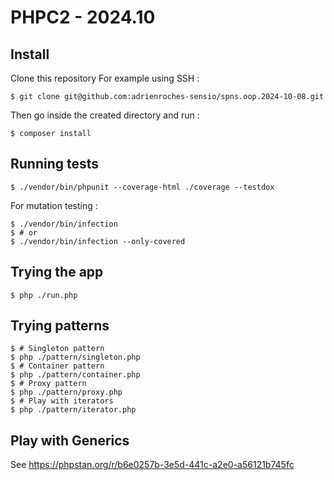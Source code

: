 PHPC2 - 2024.10
===============

Install
-------

Clone this repository
For example using SSH :

```shell
$ git clone git@github.com:adrienroches-sensio/spns.oop.2024-10-08.git
```

Then go inside the created directory and run :

```shell
$ composer install
```

Running tests
-------------

```shell
$ ./vendor/bin/phpunit --coverage-html ./coverage --testdox
```

For mutation testing :

```shell
$ ./vendor/bin/infection
$ # or
$ ./vendor/bin/infection --only-covered
```

Trying the app
--------------

```shell
$ php ./run.php
```

Trying patterns
---------------

```shell
$ # Singleton pattern
$ php ./pattern/singleton.php
$ # Container pattern
$ php ./pattern/container.php
$ # Proxy pattern
$ php ./pattern/proxy.php
$ # Play with iterators
$ php ./pattern/iterator.php
```

Play with Generics
------------------

See https://phpstan.org/r/b6e0257b-3e5d-441c-a2e0-a56121b745fc
